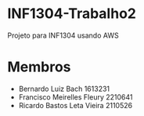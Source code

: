 # INF1304-Trabalho2
Projeto para INF1304 usando AWS

# Membros
- Bernardo Luiz Bach 1613231
- Francisco Meirelles Fleury 2210641
- Ricardo Bastos Leta Vieira 2110526
